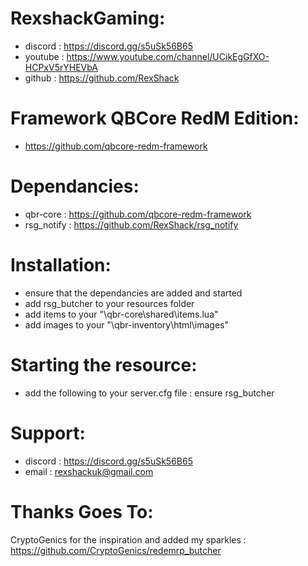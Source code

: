 # RexshackGaming:
- discord : https://discord.gg/s5uSk56B65
- youtube : https://www.youtube.com/channel/UCikEgGfXO-HCPxV5rYHEVbA
- github : https://github.com/RexShack

# Framework QBCore RedM Edition:
- https://github.com/qbcore-redm-framework

# Dependancies:
- qbr-core : https://github.com/qbcore-redm-framework
- rsg_notify : https://github.com/RexShack/rsg_notify

# Installation:
- ensure that the dependancies are added and started
- add rsg_butcher to your resources folder
- add items to your "\qbr-core\shared\items.lua"
- add images to your "\qbr-inventory\html\images"

# Starting the resource:
- add the following to your server.cfg file : ensure rsg_butcher

# Support:
- discord : https://discord.gg/s5uSk56B65
- email : rexshackuk@gmail.com

# Thanks Goes To:
CryptoGenics for the inspiration and added my sparkles : https://github.com/CryptoGenics/redemrp_butcher